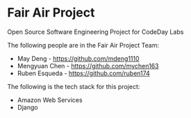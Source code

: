 # Fair Air Project

Open Source Software Engineering Project for CodeDay Labs

The following people are in the Fair Air Project Team:

* May Deng - https://github.com/mdeng1110
* Mengyuan Chen - https://github.com/mychen163
* Ruben Esqueda - https://github.com/ruben174

The following is the tech stack for this project:
* Amazon Web Services
* Django
